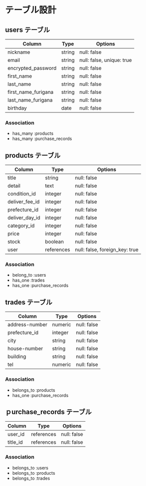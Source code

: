 # テーブル設計

## users テーブル

| Column              | Type   | Options                   |
| ------------------- | ------ | ------------------------- |
| nickname            | string | null: false               |
| email               | string | null: false, unique: true |
| encrypted_password  | string | null: false               |
| first_name          | string | null: false               |
| last_name           | string | null: false               |
| first_name_furigana | string | null: false               |
| last_name_furigana  | string | null: false               |
| birthday            | date   | null: false               |

### Association

- has_many :products
- has_many :purchase_records

## products テーブル

| Column         | Type          | Options                        |
| -------------- | ------------- | ------------------------------ |
| title          | string        | null: false                    |
| detail         | text          | null: false                    |
| condition_id   | integer       | null: false                    |
| deliver_fee_id | integer       | null: false                    |
| prefecture_id  | integer       | null: false                    |
| deliver_day_id | integer       | null: false                    |
| category_id    | integer       | null: false                    |
| price          | integer       | null: false                    |
| stock          | boolean       | null: false                    |
| user           | references    | null: false, foreign_key: true |

### Association

- belong_to :users
- has_one :trades
- has_one :purchase_records

## trades テーブル

| Column         | Type    | Options     |
| -------------- | ------- | ----------- |
| address-number | numeric | null: false |
| prefecture_id  | integer | null: false |
| city           | string  | null: false |
| house-number   | string  | null: false |
| building       | string  | null: false |
| tel            | numeric | null: false |

### Association

- belongs_to :products
- has_one :purchase_records

## ｐurchase_records テーブル

| Column    | Type       | Options     |
| --------- | ---------- | ----------- |
| user_id   | references | null: false |
| title_id  | references | null: false |

### Association

- belongs_to :users
- belongs_to :products
- belongs_to :trades
